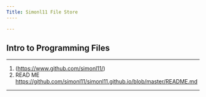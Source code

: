 ```yaml
---
Title: Simonl11 File Store
----

---
```

Intro to Programming Files
---

--- 
1. (https://www.github.com/simonl11/)
2. READ ME https://github.com/simonl11/simonl11.github.io/blob/master/README.md
---
